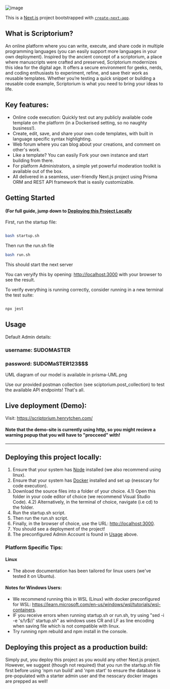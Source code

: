 ![image](https://github.com/user-attachments/assets/e8cc28fc-0370-46ec-a74f-cbc6a849fe1d)

This is a [Next.js](https://nextjs.org/) project bootstrapped with [`create-next-app`](https://github.com/vercel/next.js/tree/canary/packages/create-next-app).


## What is Scriptorium?

An online platform where you can write, execute, and share code in multiple programming languages (you can easily support more languages in your own deployment). Inspired by the ancient concept of a scriptorium, a place where manuscripts were crafted and preserved, Scriptorium modernizes this idea for the digital age. It offers a secure environment for geeks, nerds, and coding enthusiasts to experiment, refine, and save their work as reusable templates. Whether you’re testing a quick snippet or building a reusable code example, Scriptorium is what you need to bring your ideas to life.

## Key features:
- Online code execution: Quickly test out any publicly available code template on the platform (in a Dockerised setting, so no naughty business!).
- Create, edit, save, and share your own code templates, with built in language specific syntax highlighting.
- Web forum where you can blog about your creations, and comment on other's work.
- Like a template? You can easily Fork your own instance and start building from there.
- For platform Administrators, a simple yet powerful moderation toolkit is available out of the box.
- All delivered in a seamless, user-friendly Next.js project using Prisma ORM and REST API framework that is easily customizable.


## Getting Started 
#### (For full guide, jump down to [Deploying this Project Locally](#Deploying-this-project-locally)

First, run the startup file:

```bash

bash startup.sh
```

Then run the run.sh file

```bash
bash run.sh
```

This should start the next server

You can veryify this by opening: [http://localhost:3000](http://localhost:3000) with your browser to see the result.

To verify everything is running correctly, consider running in a new terminal the test suite:

```bash

npx jest

```

## Usage
Default Admin details:
### username: SUDOMASTER
### password: SUDOMaSTER123$$$

UML diagram of our model is available in prisma-UML.png

Use our provided postman collection (see sciptorium.post_collection) to test the available API endpoints! That's all. 

## Live deployment (Demo):
Visit: https://scriptorium.henrytchen.com/ 

#### Note that the demo-site is currently using http, so you might recieve a warning popup that you will have to "procceed" with!
-----

## Deploying this project locally:
1) Ensure that your system has [Node](https://nodejs.org/en/download/package-manager) installed (we also recommend using linux).
2) Ensure that your system has [Docker](https://docs.docker.com/desktop/setup/install/linux/) installed and set up (nesscary for code execution).
3) Download the source files into a folder of your choice.
4.1) Open this folder in your code editor of choice (we recommend Visual Studio Code).
4.2) Alternatively, in the terminal of choice, navigate (i.e cd) to the folder.
5) Run the startup.sh script.
6) Then run the run.sh script.
7) Finally, in the browser of choice, use the URL: [http://localhost:3000](http://localhost:3000).
8) You should see a deployment of the project!
9) The preconfigured Admin Account is found in [Usage](#usage) above.

### Platform Specific Tips:
#### Linux
- The above documentation has been tailored for linux users (we've tested it on Ubuntu).

#### Notes for Windows Users:
- We recommend running this in WSL (Linux) with docker preconfigured for WSL: https://learn.microsoft.com/en-us/windows/wsl/tutorials/wsl-containers.
- IF you receive errors when running startup.sh or run.sh, try using "sed -i -e 's/\r$//' startup.sh" as windows uses CR and LF as line encoding when saving file which is not compatible with linux.
- Try running npm rebuild and npm install in the console.

## Deploying this project as a production build:
Simply put, you deploy this project as you would any other Next.js project. However, we suggest (though not required) that you run the startup.sh file first before using 'npm run build' and 'npm start' to ensure the database is pre-populated with a starter admin user and the nesscary docker images are prepped as well!

